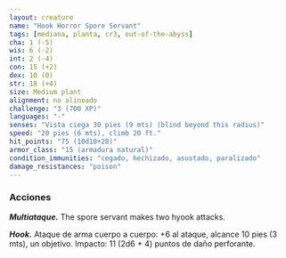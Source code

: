```yaml
---
layout: creature
name: "Hook Horror Spore Servant"
tags: [mediana, planta, cr3, out-of-the-abyss]
cha: 1 (-5)
wis: 6 (-2)
int: 2 (-4)
con: 15 (+2)
dex: 10 (0)
str: 18 (+4)
size: Medium plant
alignment: no alineado
challenge: "3 (700 XP)"
languages: "-"
senses: "Vista ciega 30 pies (9 mts) (blind beyond this radius)"
speed: "20 pies (6 mts), climb 20 ft."
hit_points: "75 (10d10+20)"
armor_class: "15 (armadura natural)"
condition_immunities: "cegado, hechizado, asustado, paralizado"
damage_resistances: "poison"
---
```


### Acciones

***Multiataque.*** The spore servant makes two hyook attacks.

***Hook.*** Ataque de arma cuerpo a cuerpo: +6 al ataque, alcance 10 pies (3 mts), un objetivo. Impacto: 11 (2d6 + 4) puntos de daño perforante.
